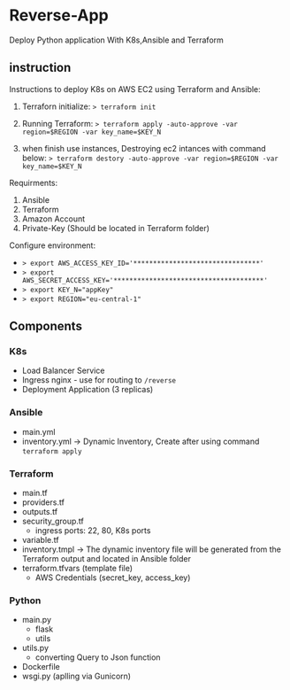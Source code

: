 # Reverse-App
Deploy Python application With K8s,Ansible and Terraform


## instruction 
Instructions to deploy K8s on AWS EC2 using Terraform and Ansible:

1) Terraforn initialize:
   `> terraform init`

2) Running Terraform:
   `> terraform apply -auto-approve -var region=$REGION -var key_name=$KEY_N`

3) when finish use instances, Destroying ec2 intances with command below:
   `> terraform destory -auto-approve -var region=$REGION -var key_name=$KEY_N`

Requirments:
  1) Ansible
  2) Terraform
  3) Amazon Account
  4) Private-Key (Should be located in Terraform folder)

Configure environment:
 * `> export AWS_ACCESS_KEY_ID='********************************'`
 * `> export AWS_SECRET_ACCESS_KEY='**************************************'`
 * `> export KEY_N="appKey"`
 * `> export REGION="eu-central-1"`

## Components

### K8s
  * Load Balancer Service
  * Ingress nginx - use for routing to `/reverse`
  * Deployment Application (3 replicas)

### Ansible
  * main.yml
  * inventory.yml -> Dynamic Inventory, Create after using command `terraform apply`
  
### Terraform
  * main.tf
  * providers.tf
  * outputs.tf
  * security_group.tf
    * ingress ports: 22, 80, K8s ports
  * variable.tf 
  * inventory.tmpl -> The dynamic inventory file will be generated from the Terraform output and located in Ansible folder
  * terraform.tfvars (template file)
    * AWS Credentials (secret_key, access_key)

### Python
  * main.py
    * flask
    * utils  
  * utils.py
    * converting Query to Json function
  * Dockerfile
  * wsgi.py (aplling via Gunicorn)
